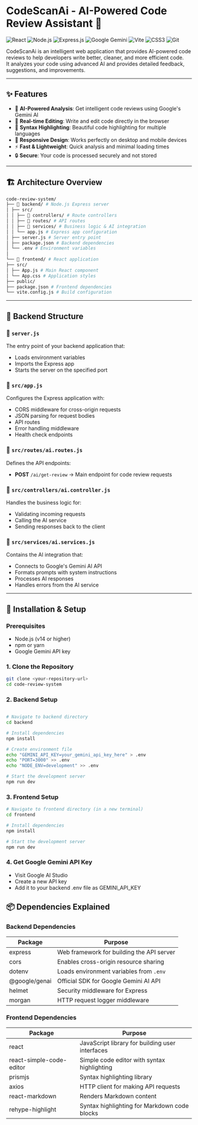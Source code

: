 # CodeScanAi - AI-Powered Code Review Assistant 🤖

 
![React](https://img.shields.io/badge/React-20232A?style=for-the-badge&logo=react&logoColor=61DAFB)
![Node.js](https://img.shields.io/badge/Node.js-339933?style=for-the-badge&logo=nodedotjs&logoColor=white)
![Express.js](https://img.shields.io/badge/Express.js-000000?style=for-the-badge&logo=express&logoColor=white)
![Google Gemini](https://img.shields.io/badge/Google%20Gemini-4285F4?style=for-the-badge&logo=google&logoColor=white)
![Vite](https://img.shields.io/badge/Vite-646CFF?style=for-the-badge&logo=vite&logoColor=white)
![CSS3](https://img.shields.io/badge/CSS3-1572B6?style=for-the-badge&logo=css3&logoColor=white)
![Git](https://img.shields.io/badge/Git-F05032?style=for-the-badge&logo=git&logoColor=white)


CodeScanAi is an intelligent web application that provides AI-powered code reviews to help developers write better, cleaner, and more efficient code.  
It analyzes your code using advanced AI and provides detailed feedback, suggestions, and improvements.

---

## ✨ Features

- 🤖 **AI-Powered Analysis**: Get intelligent code reviews using Google's Gemini AI  
- 📝 **Real-time Editing**: Write and edit code directly in the browser  
- 🎨 **Syntax Highlighting**: Beautiful code highlighting for multiple languages  
- 📱 **Responsive Design**: Works perfectly on desktop and mobile devices  
- ⚡ **Fast & Lightweight**: Quick analysis and minimal loading times  
- 🔒 **Secure**: Your code is processed securely and not stored  

---

## 🏗️ Architecture Overview

```bash
code-review-system/
├── 📁 backend/ # Node.js Express server
│ ├── src/
│ │ ├── 📁 controllers/ # Route controllers
│ │ ├── 📁 routes/ # API routes
│ │ ├── 📁 services/ # Business logic & AI integration
│ │ └── app.js # Express app configuration
│ ├── server.js # Server entry point
│ ├── package.json # Backend dependencies
│ └── .env # Environment variables
│
└── 📁 frontend/ # React application
├── src/
│ ├── App.js # Main React component
│ └── App.css # Application styles
├── public/
├── package.json # Frontend dependencies
└── vite.config.js # Build configuration
```


---

## 🔧 Backend Structure

### 📄 `server.js`
The entry point of your backend application that:
- Loads environment variables  
- Imports the Express app  
- Starts the server on the specified port  

### 📄 `src/app.js`
Configures the Express application with:
- CORS middleware for cross-origin requests  
- JSON parsing for request bodies  
- API routes  
- Error handling middleware  
- Health check endpoints  

### 📁 `src/routes/ai.routes.js`
Defines the API endpoints:
- **POST** `/ai/get-review` → Main endpoint for code review requests  

### 📁 `src/controllers/ai.controller.js`
Handles the business logic for:
- Validating incoming requests  
- Calling the AI service  
- Sending responses back to the client  

### 📁 `src/services/ai.services.js`
Contains the AI integration that:
- Connects to Google's Gemini AI API  
- Formats prompts with system instructions  
- Processes AI responses  
- Handles errors from the AI service  

---

## 🚀 Installation & Setup

### Prerequisites
- Node.js (v14 or higher)  
- npm or yarn  
- Google Gemini API key  

### 1. Clone the Repository
```bash
git clone <your-repository-url>
cd code-review-system

```

### 2. Backend Setup
```bash

# Navigate to backend directory
cd backend

# Install dependencies
npm install

# Create environment file
echo "GEMINI_API_KEY=your_gemini_api_key_here" > .env
echo "PORT=3000" >> .env
echo "NODE_ENV=development" >> .env

# Start the development server
npm run dev
```

### 3. Frontend Setup
```bash
# Navigate to frontend directory (in a new terminal)
cd frontend

# Install dependencies
npm install

# Start the development server
npm run dev
```

### 4. Get Google Gemini API Key
- Visit Google AI Studio
- Create a new API key
- Add it to your backend .env file as GEMINI_API_KEY


## 📦 Dependencies Explained

### Backend Dependencies
| Package       | Purpose                                       |
|---------------|-----------------------------------------------|
| express       | Web framework for building the API server     |
| cors          | Enables cross-origin resource sharing         |
| dotenv        | Loads environment variables from `.env`       |
| @google/genai | Official SDK for Google Gemini AI API         |
| helmet        | Security middleware for Express               |
| morgan        | HTTP request logger middleware                |

### Frontend Dependencies
| Package                  | Purpose                                           |
|---------------------------|---------------------------------------------------|
| react                    | JavaScript library for building user interfaces   |
| react-simple-code-editor  | Simple code editor with syntax highlighting       |
| prismjs                  | Syntax highlighting library                       |
| axios                    | HTTP client for making API requests               |
| react-markdown           | Renders Markdown content                          |
| rehype-highlight         | Syntax highlighting for Markdown code blocks      |






